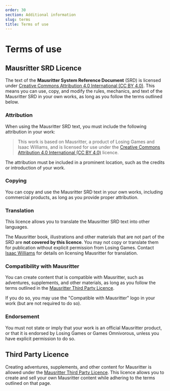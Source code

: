 ```yaml
---
order: 30
section: Additional information
slug: terms
title: Terms of use
---
```


# Terms of use

## Mausritter SRD Licence

The text of the **Mausritter System Reference Document** (SRD) is licensed under [Creative Commons Attribution 4.0 International (CC BY 4.0)](https://creativecommons.org/licenses/by/4.0/). This means you can use, copy, and modify the rules, mechanics, and text of the Mausritter SRD in your own works, as long as you follow the terms outlined below.

### Attribution

When using the Mausritter SRD text, you must include the following attribution in your work:

> This work is based on Mausritter, a product of Losing Games and Isaac Williams, and is licensed for use under the [Creative Commons Attribution 4.0 International (CC BY 4.0)](https://creativecommons.org/licenses/by/4.0/) licence.

The attribution must be included in a prominent location, such as the credits or introduction of your work.

### Copying

You can copy and use the Mausritter SRD text in your own works, including commercial products, as long as you provide proper attribution. 

### Translation

This licence allows you to translate the Mausritter SRD text into other languages.

The Mausritter book, illustrations and other materials that are not part of the SRD are **not covered by this licence**. You may not copy or translate them for publication without explicit permission from Losing Games. Contact [Isaac Williams](https://isaacwilliams.net) for details on licensing Mausritter for translation.

### Compatibility with Mausritter

You can create content that is compatible with Mausritter, such as adventures, supplements, and other materials, as long as you follow the terms outlined in the [Mausritter Third Party Licence](/third-party-licence).

If you do so, you may use the "Compatible with Mausritter" logo in your work (but are not required to do so).


### Endorsement

You must not state or imply that your work is an official Mausritter product, or that it is endorsed by Losing Games or Games Omnivorous, unless you have explicit permission to do so.

## Third Party Licence

Creating adventures, supplements, and other content for Mausritter is allowed under the [Mausritter Third Party Licence](/third-party-licence). This licence allows you to create and sell your own Mausritter content while adhering to the terms outlined on that page.

